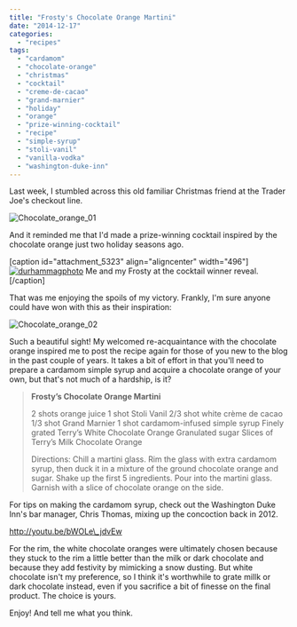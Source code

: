 ```yaml
---
title: "Frosty's Chocolate Orange Martini"
date: "2014-12-17"
categories: 
  - "recipes"
tags: 
  - "cardamom"
  - "chocolate-orange"
  - "christmas"
  - "cocktail"
  - "creme-de-cacao"
  - "grand-marnier"
  - "holiday"
  - "orange"
  - "prize-winning-cocktail"
  - "recipe"
  - "simple-syrup"
  - "stoli-vanil"
  - "vanilla-vodka"
  - "washington-duke-inn"
---
```


Last week, I stumbled across this old familiar Christmas friend at the Trader Joe's checkout line.

![Chocolate_orange_01](http://s3.amazonaws.com/thegourmez-wpmedia/2014/12/Chocolate_orange_01.jpg)

And it reminded me that I'd made a prize-winning cocktail inspired by the chocolate orange just two holiday seasons ago.

\[caption id="attachment\_5323" align="aligncenter" width="496"\][![](http://s3.amazonaws.com/thegourmez-wpmedia/2012/12/durhammagphoto.jpg "durhammagphoto")](http://s3.amazonaws.com/thegourmez-wpmedia/2012/12/durhammagphoto.jpg) Me and my Frosty at the cocktail winner reveal.\[/caption\]

That was me enjoying the spoils of my victory. Frankly, I'm sure anyone could have won with this as their inspiration:

![Chocolate_orange_02](http://s3.amazonaws.com/thegourmez-wpmedia/2014/12/Chocolate_orange_02.jpg)

Such a beautiful sight! My welcomed re-acquaintance with the chocolate orange inspired me to post the recipe again for those of you new to the blog in the past couple of years. It takes a bit of effort in that you'll need to prepare a cardamom simple syrup and acquire a chocolate orange of your own, but that's not much of a hardship, is it?

> **Frosty’s Chocolate Orange Martini**
> 
> 2 shots orange juice 1 shot Stoli Vanil 2/3 shot white crème de cacao 1/3 shot Grand Marnier 1 shot cardamom-infused simple syrup Finely grated Terry’s White Chocolate Orange Granulated sugar Slices of Terry’s Milk Chocolate Orange
> 
> Directions: Chill a martini glass. Rim the glass with extra cardamom syrup, then duck it in a mixture of the ground chocolate orange and sugar. Shake up the first 5 ingredients. Pour into the martini glass. Garnish with a slice of chocolate orange on the side.

For tips on making the cardamom syrup, check out the Washington Duke Inn's bar manager, Chris Thomas, mixing up the concoction back in 2012.

http://youtu.be/bWOLe\_jdvEw

For the rim, the white chocolate oranges were ultimately chosen because they stuck to the rim a little better than the milk or dark chocolate and because they add festivity by mimicking a snow dusting. But white chocolate isn't my preference, so I think it's worthwhile to grate millk or dark chocolate instead, even if you sacrifice a bit of finesse on the final product. The choice is yours.

Enjoy! And tell me what you think.
